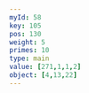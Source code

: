```yaml
---
myId: 58
key: 105
pos: 130
weight: 5
primes: 10
type: main
value: [271,1,1,2]
object: [4,13,22]
---
```

